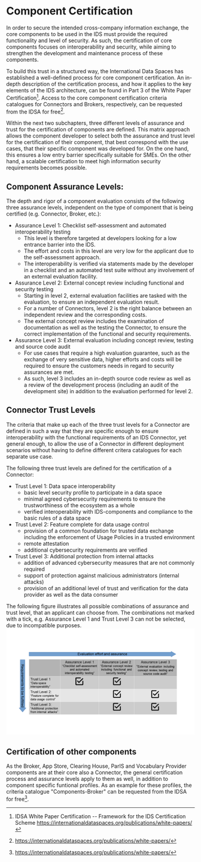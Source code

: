 # Component Certification

In order to secure the intended cross-company information exchange, the 
core components to be used in the IDS must provide the required
functionality and level of security. As such, the certification of core
components focuses on interoperability and security, while aiming to
strengthen the development and maintenance process of these components.

To build this trust in a structured way, the International Data Spaces
has established a well-defined process for core component certification.
An in-depth description of the certification process, and how it applies
to the key elements of the IDS architecture, can be found in Part 3 of
the White Paper Certification[^5]. Access to the core component certification
criteria catalogues for Connectors and Brokers, respectively, can be requested from the IDSA for free[^6].

Within the next two subchapters, three different levels of assurance and trust for the certification of components are defined.
This matrix approach allows the component developer to select both the assurance and trust level for the certification of their component, that best correspond with the use cases, that their specific component was developed for. On the one hand, this ensures a low entry barrier specifically suitable for SMEs. On the other
hand, a scalable certification to meet high information security requirements becomes possible.

## Component Assurance Levels:
The depth and rigor of a component evaluation consists of the following three assurance levels, 
independent on the type of component that is being certified (e.g. Connector, Broker, etc.):
* Assurance Level 1: Checklist self-assessment and automated interoperability testing
	* This level is therefore targeted at developers looking for a low entrance barrier into the IDS. 
	* The effort and costs in this level are very low for the applicant due to the self-assessment approach. 
	* The interoperability is verified via statements made by the developer in a checklist and an automated test suite without any involvement of an external evaluation facility.
* Assurance Level 2: External concept review including functional and security testing
	* Starting in level 2, external evaluation facilities are tasked with the evaluation, to ensure an independent evaluation result.
	* For a number of Connectors, level 2 is the right balance between an independent review and the corresponding costs. 
	* The external concept review includes the examination of documentation as well as the testing the Connector, to ensure the correct implementation of the functional and security requirements. 
* Assurance Level 3: External evaluation including concept review, testing and source code audit
	* For use cases that require a high evaluation guarantee, such as the exchange of very sensitive data, higher efforts and costs will be required to ensure the customers needs in regard to security assurances are met.
	* As such, level 3 includes an in-depth source code review as well as a review of the development process (including an audit of the development site) in addition to the evaluation performed for level 2.

## Connector Trust Levels
The criteria that make up each of the three trust levels for a Connector are defined in such a way that they are specific enough to ensure interoperability with the functional requirements of an IDS Connector, yet general enough, to allow the use of a Connector in different deployment scenarios without having to define different critera catalogues for each separate use case.

The following three trust levels are defined for the certification of a Connector:
* Trust Level 1: Data space interoperability
	* basic level security profile to participate in a data space
    * minimal agreed cybersecurity requirements to ensure the trustworthiness of the ecosystem as a whole 
	* verified interoperability with IDS-components and compliance to the basic rules of a data space
* Trust Level 2: Feature complete for data usage control
	* provision of a common foundation for trusted data exchange including the enforcement of Usage Policies in a trusted environment
	* remote attestation
	* additional cybersecurity requirements are verified
* Trust Level 3: Additional protection from internal attacks
	* addition of advanced cybersecurity measures that are not commonly required
	* support of protection against malicious administrators (internal attacks)
	* provision of an additional level of trust and verification for the data provider as well as the data consumer

The following figure illustrates all possible combinations of assurance and trust level, that an applicant can choose from. The combinations not marked with a tick, e.g. Assurance Level 1 and Trust Level 3 can not be selected, due to incompatible purposes. 
![Bild-Titel](./media/2022_Component_Certification_Matrix.png)

## Certification of other components
As the Broker, App Store, Clearing House, ParIS and Vocabulary Provider components are at their core also a Connector, the general certification process and assurance levels apply to them as well, in addition to component specific funtional profiles. As an example for these profiles, the criteria catalogue "Components-Broker" can be requested from the IDSA for free[^6].

[^5]: IDSA White Paper Certification -- Framework for the IDS
    Certification Scheme 
    https://internationaldataspaces.org/publications/white-papers/
[^6]: https://internationaldataspaces.org/publications/white-papers/
